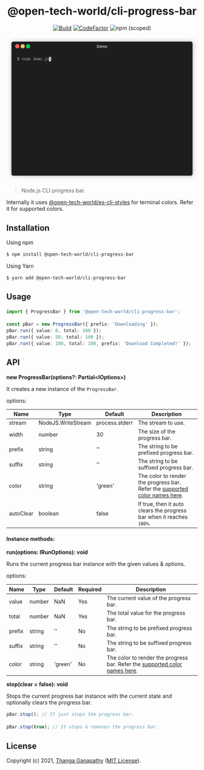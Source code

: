 <div align="center">

# @open-tech-world/cli-progress-bar

[![Build](https://github.com/open-tech-world/cli-progress-bar/actions/workflows/build.yml/badge.svg)](https://github.com/open-tech-world/cli-progress-bar/actions/workflows/build.yml) [![CodeFactor](https://www.codefactor.io/repository/github/open-tech-world/cli-progress-bar/badge)](https://www.codefactor.io/repository/github/open-tech-world/cli-progress-bar)
![npm (scoped)](https://img.shields.io/npm/v/@open-tech-world/cli-progress-bar)

![](demo.gif)

</div>

> Node.js CLI progress bar.

Internally it uses [@open-tech-world/es-cli-styles](https://github.com/open-tech-world/es-cli-styles) for terminal colors. Refer it for supported colors.

## Installation

Using npm

```bash
$ npm install @open-tech-world/cli-progress-bar
```

Using Yarn

```bash
$ yarn add @open-tech-world/cli-progress-bar
```

## Usage

```ts
import { ProgressBar } from '@open-tech-world/cli-progress-bar';

const pBar = new ProgressBar({ prefix: 'Downloading' });
pBar.run({ value: 0, total: 100 });
pBar.run({ value: 50, total: 100 });
pBar.run({ value: 100, total: 100, prefix: 'Download Completed!' });
```

## API

**new ProgressBar(options?: Partial\<IOptions\>)**

It creates a new instance of the `ProgressBar`.

options:

| Name      | Type               | Default        | Description                                                                                                                                 |
| --------- | ------------------ | -------------- | ------------------------------------------------------------------------------------------------------------------------------------------- |
| stream    | NodeJS.WriteStream | process.stderr | The stream to use.                                                                                                                          |
| width     | number             | 30             | The size of the progress bar.                                                                                                               |
| prefix    | string             | ''             | The string to be prefixed progress bar.                                                                                                     |
| suffix    | string             | ''             | The string to be suffixed progress bar.                                                                                                     |
| color     | string             | 'green'        | The color to render the progress bar. Refer the [supported color names here](https://github.com/open-tech-world/es-cli-styles#style-names). |
| autoClear | boolean            | false          | If true, then it auto clears the progress bar when it reaches `100%`.                                                                       |

#### Instance methods:

**run(options: IRunOptions): void**

Runs the current progress bar instance with the given values & options.

options:

| Name   | Type   | Default | Required | Description                                                                                                                                 |
| ------ | ------ | ------- | -------- | ------------------------------------------------------------------------------------------------------------------------------------------- |
| value  | number | NaN     | Yes      | The current value of the progress bar.                                                                                                      |
| total  | number | NaN     | Yes      | The total value for the progress bar.                                                                                                       |
| prefix | string | ''      | No       | The string to be prefixed progress bar.                                                                                                     |
| suffix | string | ''      | No       | The string to be suffixed progress bar.                                                                                                     |
| color  | string | 'green' | No       | The color to render the progress bar. Refer the [supported color names here](https://github.com/open-tech-world/es-cli-styles#style-names). |

**stop(clear = false): void**

Stops the current progress bar instance with the current state and optionally clears the progress bar.

```ts
pBar.stop(); // It just stops the progress bar.

pBar.stop(true); // It stops & removes the progress bar.
```

## License

Copyright (c) 2021, [Thanga Ganapathy](https://thanga-ganapathy.github.io) ([MIT License](./LICENSE)).
